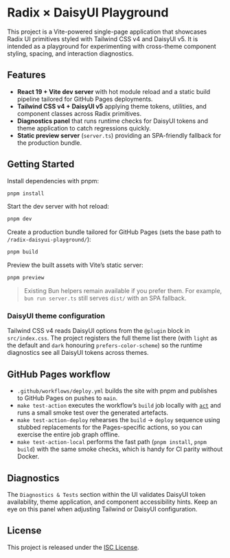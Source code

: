 # Radix × DaisyUI Playground

This project is a Vite-powered single-page application that showcases Radix UI
primitives styled with Tailwind CSS v4 and DaisyUI v5. It is intended as a
playground for experimenting with cross-theme component styling, spacing, and
interaction diagnostics.

## Features

- **React 19 + Vite dev server** with hot module reload and a static build
  pipeline tailored for GitHub Pages deployments.
- **Tailwind CSS v4 + DaisyUI v5** applying theme tokens, utilities, and
  component classes across Radix primitives.
- **Diagnostics panel** that runs runtime checks for DaisyUI tokens and theme
  application to catch regressions quickly.
- **Static preview server** (`server.ts`) providing an SPA-friendly fallback for
  the production bundle.

## Getting Started

Install dependencies with pnpm:

```bash
pnpm install
```

Start the dev server with hot reload:

```bash
pnpm dev
```

Create a production bundle tailored for GitHub Pages (sets the base path to
`/radix-daisyui-playground/`):

```bash
pnpm build
```

Preview the built assets with Vite’s static server:

```bash
pnpm preview
```

> Existing Bun helpers remain available if you prefer them. For example,
> `bun run server.ts` still serves `dist/` with an SPA fallback.

### DaisyUI theme configuration

Tailwind CSS v4 reads DaisyUI options from the `@plugin` block in
`src/index.css`. The project registers the full theme list there (with
`light` as the default and `dark` honouring `prefers-color-scheme`) so the
runtime diagnostics see all DaisyUI tokens across themes.

## GitHub Pages workflow

- `.github/workflows/deploy.yml` builds the site with pnpm and publishes to
  GitHub Pages on pushes to `main`.
- `make test-action` executes the workflow’s `build` job locally with
  [`act`](https://github.com/nektos/act) and runs a small smoke test over the
  generated artefacts.
- `make test-action-deploy` rehearses the `build` → `deploy` sequence using
  stubbed replacements for the Pages-specific actions, so you can exercise the
  entire job graph offline.
- `make test-action-local` performs the fast path (`pnpm install`, `pnpm build`)
  with the same smoke checks, which is handy for CI parity without Docker.

## Diagnostics

The `Diagnostics & Tests` section within the UI validates DaisyUI token
availability, theme application, and component accessibility hints. Keep an eye
on this panel when adjusting Tailwind or DaisyUI configuration.

## License

This project is released under the [ISC License](LICENSE).
